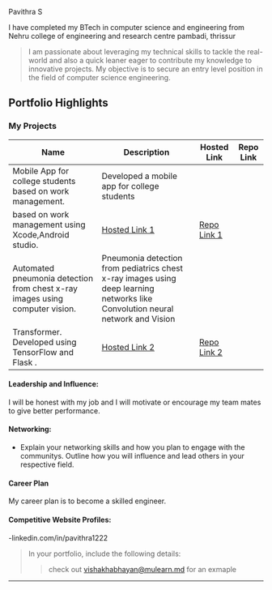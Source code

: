 Pavithra S

I have completed my BTech in computer science and engineering from Nehru college of engineering and research centre pambadi, thrissur

>I am passionate about leveraging my technical skills to tackle the real-world and also a quick leaner eager to contribute my knowledge to innovative projects. My objective is to secure an entry level position in the field of computer science
engineering.


## Portfolio Highlights

### My Projects

| Name                | Description                                                               | Hosted Link                              | Repo Link                                                      |
|---------------------|---------------------------------------------------------------------------|------------------------------------------|----------------------------------------------------------------|
| Mobile App for college students based on work management.  | Developed a mobile app for college students
based on work management using Xcode,Android studio.                                             | [Hosted Link 1](https://example.com)    | [Repo Link 1](https://github.com/username/project1)             |
| Automated pneumonia detection from chest x-ray images using computer vision. | Pneumonia detection from pediatrics chest x-ray images using deep learning networks like Convolution neural network and Vision
Transformer. Developed using TensorFlow and Flask .                                           | [Hosted Link 2](https://example.com)    | [Repo Link 2](https://github.com/username/project2)             |

#### Leadership and Influence:

I will be honest with my job and I will  motivate or encourage my team mates to give better performance.
#### Networking:

- Explain your networking skills and how you plan to engage with the communitys. Outline how you will influence and lead others in your respective field.

#### Career Plan
My career plan is to become a skilled engineer.


#### Competitive Website Profiles:

-linkedin.com/in/pavithra1222



> In your portfolio, include the following details:
>> check out [vishakhabhayan@mulearn.md](./profiles/vishakhabhayan@mulearn.md) for an exmaple

---
